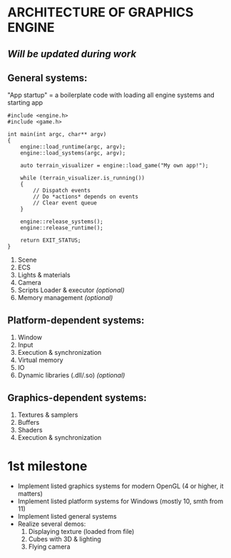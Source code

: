 # ARCHITECTURE OF GRAPHICS ENGINE
## _Will be updated during work_

## General systems:

"App startup" = a boilerplate code with loading all engine systems and starting app

```
#include <engine.h>
#include <game.h>

int main(int argc, char** argv)
{
	engine::load_runtime(argc, argv);
	engine::load_systems(argc, argv);	

	auto terrain_visualizer = engine::load_game("My own app!");

	while (terrain_visualizer.is_running())
	{
		// Dispatch events
		// Do *actions* depends on events
		// Clear event queue
	}

	engine::release_systems();
	engine::release_runtime();
	
	return EXIT_STATUS;
}
```

1. Scene
1. ECS
1. Lights & materials
1. Camera
1. Scripts Loader & executor _(optional)_
1. Memory management _(optional)_

## Platform-dependent systems:

1. Window
1. Input
1. Execution & synchronization
1. Virtual memory
1. IO
1. Dynamic libraries (.dll/.so) _(optional)_

## Graphics-dependent systems:

1. Textures & samplers
1. Buffers
1. Shaders
1. Execution & synchronization

# 1st milestone

- Implement listed graphics systems for modern OpenGL (4 or higher, it matters)
- Implement listed platform systems for Windows (mostly 10, smth from 11)
- Implement listed general systems
- Realize several demos:
	1. Displaying texture (loaded from file)
	1. Cubes with 3D & lighting
	1. Flying camera
